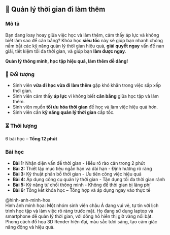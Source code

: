 ## 🚀 Quản lý thời gian đi làm thêm

### Mô tả  
Bạn đang loay hoay giữa việc học và làm thêm, cảm thấy áp lực và không biết làm sao để cân bằng? Khóa học **siêu tốc** này sẽ giúp bạn nhanh chóng nắm bắt các kỹ năng quản lý thời gian hiệu quả, **giải quyết ngay** vấn đề nan giải, tiết kiệm tối đa thời gian, và giúp bạn **làm được ngay**.

**Quản lý thông minh, học tập hiệu quả, làm thêm dễ dàng!**

### 🎯 Đối tượng  
- Sinh viên **vừa đi học vừa đi làm thêm** gặp khó khăn trong việc sắp xếp thời gian.
- Sinh viên cảm thấy **áp lực** vì không biết **cân bằng** giữa học tập và làm thêm.
- Sinh viên muốn **tối ưu hóa thời gian** để học và làm việc hiệu quả hơn.
- Sinh viên cần **kỹ năng quản lý thời gian** cấp tốc.

### ⏳ Thời lượng  
6 bài học – **Tổng 12 phút**

### Bài học  
- **Bài 1:** Nhận diện vấn đề thời gian - Hiểu rõ rào cản trong 2 phút  
- **Bài 2:** Thiết lập mục tiêu ngắn hạn và dài hạn - Định hướng rõ ràng  
- **Bài 3:** Kỹ thuật phân bổ thời gian - Ưu tiên công việc hiệu quả  
- **Bài 4:** Áp dụng công cụ quản lý thời gian - Tận dụng tối đa thời gian rảnh  
- **Bài 5:** Kỹ năng từ chối thông minh - Không để thời gian bị lãng phí  
- **Bài 6:** Tổng kết khóa học – Tổng hợp và áp dụng ngay vào thực tế  

@hinh-anh-minh-hoa  
Hình ảnh minh họa: Một nhóm sinh viên châu Á đang vui vẻ, tự tin với lịch trình học tập và làm việc rõ ràng trước mặt. Họ đang sử dụng laptop và smartphone để quản lý thời gian, với đồng hồ hiển thị giờ vàng nổi bật. Phong cách đồ họa 3D Render hiện đại, màu sắc tươi sáng, tạo cảm giác năng động và hiệu quả.